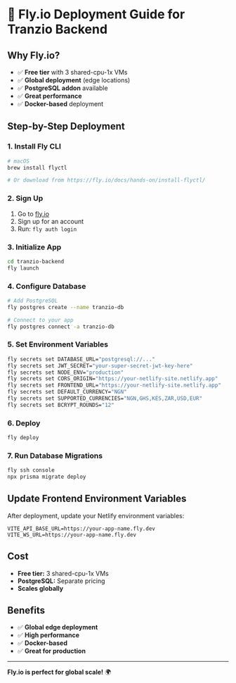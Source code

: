 # 🚀 Fly.io Deployment Guide for Tranzio Backend

## Why Fly.io?
- ✅ **Free tier** with 3 shared-cpu-1x VMs
- ✅ **Global deployment** (edge locations)
- ✅ **PostgreSQL addon** available
- ✅ **Great performance**
- ✅ **Docker-based** deployment

## Step-by-Step Deployment

### 1. Install Fly CLI
```bash
# macOS
brew install flyctl

# Or download from https://fly.io/docs/hands-on/install-flyctl/
```

### 2. Sign Up
1. Go to [fly.io](https://fly.io)
2. Sign up for an account
3. Run: `fly auth login`

### 3. Initialize App
```bash
cd tranzio-backend
fly launch
```

### 4. Configure Database
```bash
# Add PostgreSQL
fly postgres create --name tranzio-db

# Connect to your app
fly postgres connect -a tranzio-db
```

### 5. Set Environment Variables
```bash
fly secrets set DATABASE_URL="postgresql://..."
fly secrets set JWT_SECRET="your-super-secret-jwt-key-here"
fly secrets set NODE_ENV="production"
fly secrets set CORS_ORIGIN="https://your-netlify-site.netlify.app"
fly secrets set FRONTEND_URL="https://your-netlify-site.netlify.app"
fly secrets set DEFAULT_CURRENCY="NGN"
fly secrets set SUPPORTED_CURRENCIES="NGN,GHS,KES,ZAR,USD,EUR"
fly secrets set BCRYPT_ROUNDS="12"
```

### 6. Deploy
```bash
fly deploy
```

### 7. Run Database Migrations
```bash
fly ssh console
npx prisma migrate deploy
```

## Update Frontend Environment Variables

After deployment, update your Netlify environment variables:

```
VITE_API_BASE_URL=https://your-app-name.fly.dev
VITE_WS_URL=https://your-app-name.fly.dev
```

## Cost
- **Free tier:** 3 shared-cpu-1x VMs
- **PostgreSQL:** Separate pricing
- **Scales globally**

## Benefits
- ✅ **Global edge deployment**
- ✅ **High performance**
- ✅ **Docker-based**
- ✅ **Great for production**

---

**Fly.io is perfect for global scale!** 🌍
